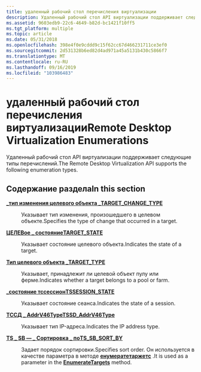 ```yaml
---
title: удаленный рабочий стол перечисления виртуализации
description: Удаленный рабочий стол API виртуализации поддерживает следующие типы перечислений.
ms.assetid: 9603edb9-22c6-4649-b82d-bc1421f10ff5
ms.tgt_platform: multiple
ms.topic: article
ms.date: 05/31/2018
ms.openlocfilehash: 398e4f0e9cddd9c15f62cc67d466231711ce3ef0
ms.sourcegitcommit: 2d531328b6ed82d4ad971a45a5131b430c5866f7
ms.translationtype: MT
ms.contentlocale: ru-RU
ms.lasthandoff: 09/16/2019
ms.locfileid: "103986483"
---
```

# <a name="remote-desktop-virtualization-enumerations"></a><span data-ttu-id="f08fd-103">удаленный рабочий стол перечисления виртуализации</span><span class="sxs-lookup"><span data-stu-id="f08fd-103">Remote Desktop Virtualization Enumerations</span></span>

<span data-ttu-id="f08fd-104">Удаленный рабочий стол API виртуализации поддерживает следующие типы перечислений.</span><span class="sxs-lookup"><span data-stu-id="f08fd-104">The Remote Desktop Virtualization API supports the following enumeration types.</span></span>

## <a name="in-this-section"></a><span data-ttu-id="f08fd-105">Содержание раздела</span><span class="sxs-lookup"><span data-stu-id="f08fd-105">In this section</span></span>

<dl> <dt>

[<span data-ttu-id="f08fd-106">**\_тип изменения целевого объекта \_**</span><span class="sxs-lookup"><span data-stu-id="f08fd-106">**TARGET\_CHANGE\_TYPE**</span></span>](/windows/desktop/api/SessDirPublicTypes/ne-sessdirpublictypes-target_change_type)
</dt> <dd>

<span data-ttu-id="f08fd-107">Указывает тип изменения, произошедшего в целевом объекте.</span><span class="sxs-lookup"><span data-stu-id="f08fd-107">Specifies the type of change that occurred in a target.</span></span>

</dd> <dt>

[<span data-ttu-id="f08fd-108">**ЦЕЛЕВое \_ состояние**</span><span class="sxs-lookup"><span data-stu-id="f08fd-108">**TARGET\_STATE**</span></span>](/windows/desktop/api/SessDirPublicTypes/ne-sessdirpublictypes-target_state)
</dt> <dd>

<span data-ttu-id="f08fd-109">Указывает состояние целевого объекта.</span><span class="sxs-lookup"><span data-stu-id="f08fd-109">Indicates the state of a target.</span></span>

</dd> <dt>

[<span data-ttu-id="f08fd-110">**Тип целевого объекта \_**</span><span class="sxs-lookup"><span data-stu-id="f08fd-110">**TARGET\_TYPE**</span></span>](/windows/desktop/api/SessDirPublicTypes/ne-sessdirpublictypes-target_type)
</dt> <dd>

<span data-ttu-id="f08fd-111">Указывает, принадлежит ли целевой объект пулу или ферме.</span><span class="sxs-lookup"><span data-stu-id="f08fd-111">Indicates whether a target belongs to a pool or farm.</span></span>

</dd> <dt>

[<span data-ttu-id="f08fd-112">**\_состояние тссессион**</span><span class="sxs-lookup"><span data-stu-id="f08fd-112">**TSSESSION\_STATE**</span></span>](/windows/desktop/api/SessDirPublicTypes/ne-sessdirpublictypes-tssession_state)
</dt> <dd>

<span data-ttu-id="f08fd-113">Указывает состояние сеанса.</span><span class="sxs-lookup"><span data-stu-id="f08fd-113">Indicates the state of a session.</span></span>

</dd> <dt>

[<span data-ttu-id="f08fd-114">**ТССД \_ AddrV46Type**</span><span class="sxs-lookup"><span data-stu-id="f08fd-114">**TSSD\_AddrV46Type**</span></span>](/windows/desktop/api/SessDirPublicTypes/ne-sessdirpublictypes-tssd_addrv46type)
</dt> <dd>

<span data-ttu-id="f08fd-115">Указывает тип IP-адреса.</span><span class="sxs-lookup"><span data-stu-id="f08fd-115">Indicates the IP address type.</span></span>

</dd> <dt>

[<span data-ttu-id="f08fd-116">**TS \_ SB — \_ Сортировка \_ по**</span><span class="sxs-lookup"><span data-stu-id="f08fd-116">**TS\_SB\_SORT\_BY**</span></span>](/windows/desktop/api/sbtsv/ne-sbtsv-ts_sb_sort_by)
</dt> <dd>

<span data-ttu-id="f08fd-117">Задает порядок сортировки.</span><span class="sxs-lookup"><span data-stu-id="f08fd-117">Specifies sort order.</span></span> <span data-ttu-id="f08fd-118">Он используется в качестве параметра в методе [**енумератетаржетс**](/windows/desktop/api/sbtsv/nf-sbtsv-itssbresourcepluginstore-enumeratetargets) .</span><span class="sxs-lookup"><span data-stu-id="f08fd-118">It is used as a parameter in the [**EnumerateTargets**](/windows/desktop/api/sbtsv/nf-sbtsv-itssbresourcepluginstore-enumeratetargets) method.</span></span>

</dd> </dl>

 

 




